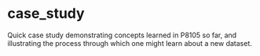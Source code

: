 # case_study

Quick case study demonstrating concepts learned in P8105 so far, and illustrating the process through which one might learn about a new dataset. 

